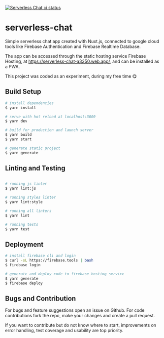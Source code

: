 <p>
  <a href="https://github.com/luciandavila/serverless-chat/actions?query=workflow%3Aci"><img alt="Serverless Chat ci status" src="https://github.com/luciandavila/serverless-chat/workflows/ci/badge.svg"></a>
</p>

# serverless-chat

Simple serverless chat app created with Nuxt.js, connected to google cloud tools like Firebase Authentication and Firebase Realtime Database.

The app can be accessed through the static hosting service Firebase Hosting, at <a href="https://serverless-chat-a3350.web.app/">https://serverless-chat-a3350.web.app/</a>, and can be installed as a PWA.

This project was coded as an experiment, during my free time 😋

## Build Setup

```bash
# install dependencies
$ yarn install

# serve with hot reload at localhost:3000
$ yarn dev

# build for production and launch server
$ yarn build
$ yarn start

# generate static project
$ yarn generate
```

## Linting and Testing

```bash

# running js linter
$ yarn lint:js

# running styles linter 
$ yarn lint:style

# running all linters
$ yarn lint

# running tests
$ yarn test
```

## Deployment

```bash
# install firebase cli and login
$ curl -sL https://firebase.tools | bash
$ firebase login

# generate and deploy code to firebase hosting service
$ yarn generate
$ firebase deploy
```

## Bugs and Contribution

For bugs and feature suggestions open an issue on Github. For code contributions fork the repo, make your changes and create a pull request.

If you want to contribute but do not know where to start, improvements on error handling, test coverage and usability are top priority.
